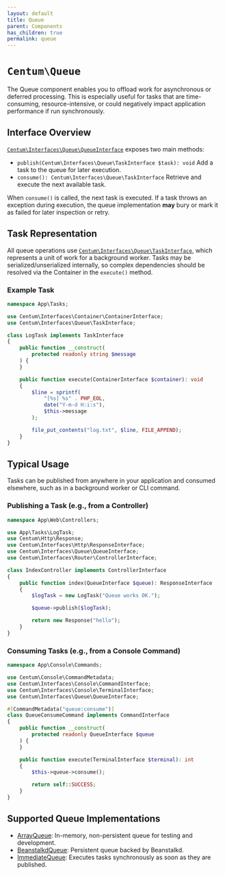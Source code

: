 ```yaml
---
layout: default
title: Queue
parent: Components
has_children: true
permalink: queue
---
```




# `Centum\Queue`

The Queue component enables you to offload work for asynchronous or deferred processing.
This is especially useful for tasks that are time-consuming, resource-intensive, or could negatively impact application performance if run synchronously.



## Interface Overview

[`Centum\Interfaces\Queue\QueueInterface`](https://github.com/SidRoberts/centum/blob/development/src/Interfaces/Queue/QueueInterface.php) exposes two main methods:

- `publish(Centum\Interfaces\Queue\TaskInterface $task): void`
  Add a task to the queue for later execution.
- `consume(): Centum\Interfaces\Queue\TaskInterface`
  Retrieve and execute the next available task.

When `consume()` is called, the next task is executed.
If a task throws an exception during execution, the queue implementation **may** bury or mark it as failed for later inspection or retry.



## Task Representation

All queue operations use [`Centum\Interfaces\Queue\TaskInterface`](https://github.com/SidRoberts/centum/tree/development/src/Interfaces/Queue/TaskInterface.php), which represents a unit of work for a background worker.
Tasks may be serialized/unserialized internally, so complex dependencies should be resolved via the Container in the `execute()` method.

### Example Task

```php
namespace App\Tasks;

use Centum\Interfaces\Container\ContainerInterface;
use Centum\Interfaces\Queue\TaskInterface;

class LogTask implements TaskInterface
{
    public function __construct(
        protected readonly string $message
    ) {
    }

    public function execute(ContainerInterface $container): void
    {
        $line = sprintf(
            "[%s] %s" . PHP_EOL,
            date("Y-m-d H:i:s"),
            $this->message
        );

        file_put_contents("log.txt", $line, FILE_APPEND);
    }
}
```



## Typical Usage

Tasks can be published from anywhere in your application and consumed elsewhere, such as in a background worker or CLI command.

### Publishing a Task (e.g., from a Controller)

```php
namespace App\Web\Controllers;

use App\Tasks\LogTask;
use Centum\Http\Response;
use Centum\Interfaces\Http\ResponseInterface;
use Centum\Interfaces\Queue\QueueInterface;
use Centum\Interfaces\Router\ControllerInterface;

class IndexController implements ControllerInterface
{
    public function index(QueueInterface $queue): ResponseInterface
    {
        $logTask = new LogTask("Queue works OK.");

        $queue->publish($logTask);

        return new Response("hello");
    }
}
```

### Consuming Tasks (e.g., from a Console Command)

```php
namespace App\Console\Commands;

use Centum\Console\CommandMetadata;
use Centum\Interfaces\Console\CommandInterface;
use Centum\Interfaces\Console\TerminalInterface;
use Centum\Interfaces\Queue\QueueInterface;

#[CommandMetadata("queue:consume")]
class QueueConsumeCommand implements CommandInterface
{
    public function __construct(
        protected readonly QueueInterface $queue
    ) {
    }

    public function execute(TerminalInterface $terminal): int
    {
        $this->queue->consume();

        return self::SUCCESS;
    }
}
```



## Supported Queue Implementations

- [ArrayQueue](array-queue.md): In-memory, non-persistent queue for testing and development.
- [BeanstalkdQueue](beanstalkd-queue.md): Persistent queue backed by Beanstalkd.
- [ImmediateQueue](immediate-queue.md): Executes tasks synchronously as soon as they are published.
